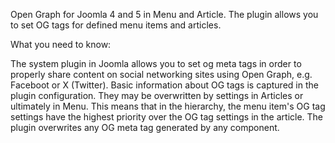 Open Graph for Joomla 4 and 5 in Menu and Article. The plugin allows you to set OG tags for defined menu items and articles.

What you need to know:

The system plugin in Joomla allows you to set og meta tags in order to properly share content on social networking sites using Open Graph, e.g. Faceboot or X (Twitter). Basic information about OG tags is captured in the plugin configuration. They may be overwritten by settings in Articles or ultimately in Menu. This means that in the hierarchy, the menu item's OG tag settings have the highest priority over the OG tag settings in the article. The plugin overwrites any OG meta tag generated by any component.
